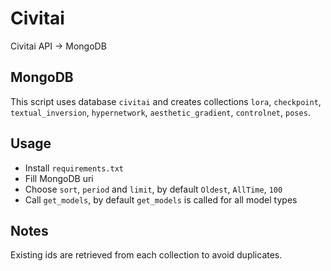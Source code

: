 # Civitai

Civitai API -> MongoDB

## MongoDB

This script uses database `civitai` and creates collections `lora`, `checkpoint`, `textual_inversion`, `hypernetwork`, `aesthetic_gradient`, `controlnet`, `poses`.

## Usage

- Install `requirements.txt`
- Fill MongoDB uri
- Choose `sort`, `period` and `limit`, by default `Oldest`, `AllTime`, `100`
- Call `get_models`, by default `get_models` is called for all model types

## Notes

Existing ids are retrieved from each collection to avoid duplicates.
